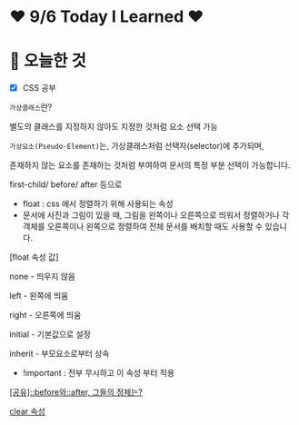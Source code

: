 # ❤️ 9/6 Today I Learned ❤️

# 🌈 오늘한 것

- [x]  CSS 공부

`가상클래스`란? 

별도의 클래스를 지정하지 않아도 지정한 것처럼 요소 선택 가능 

`가상요소(Pseudo-Element)`는, 가상클래스처럼 선택자(selector)에 추가되며,

존재하지 않는 요소를 존재하는 것처럼 부여하여 문서의 특정 부분 선택이 가능합니다.

first-child/ before/ after 등으로 

- float :  css 에서 정렬하기 위해 사용되는 속성
- 문서에 사진과 그림이 있을 때, 그림을 왼쪽이나 오른쪽으로 띄워서 정렬하거나 각 객체를 오른쪽이나 왼쪽으로 정렬하여 전체 문서를 배치할 때도 사용할 수 있습니다.

[float 속성 값]

none - 띄우지 않음 

left - 왼쪽에 띄움 

right - 오른쪽에 띄움 

initial - 기본값으로 설정 

inherit - 부모요소로부터 상속 

- !important : 전부 무시하고 이 속성 부터 적용

[[공유]::before와::after, 그들의 정체는?](http://blog.hivelab.co.kr/%EA%B3%B5%EC%9C%A0before%EC%99%80after-%EA%B7%B8%EB%93%A4%EC%9D%98-%EC%A0%95%EC%B2%B4%EB%8A%94/)

[clear 속성](https://ofcourse.kr/css-course/clear-%EC%86%8D%EC%84%B1)